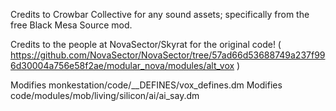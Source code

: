 Credits to Crowbar Collective for any sound assets; specifically from the free Black Mesa Source mod.

Credits to the people at NovaSector/Skyrat for the original code! ( https://github.com/NovaSector/NovaSector/tree/57ad66d53688749a237f996d30004a756e58f2ae/modular_nova/modules/alt_vox )

Modifies monkestation/code/__DEFINES/vox_defines.dm
Modifies code/modules/mob/living/silicon/ai/ai_say.dm
